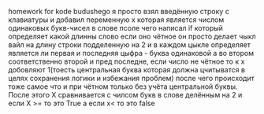 homework for kode budushego
я просто взял введённую строку с клавиатуры и добавил переменную x которая является числом одинаковых букв-чисел в слове псоле чего написал if который определяет какой длинны слово если оно чётное он просто делает чыкл вайл на длину строки подделенную на 2 и в каждом цыкле определяет является ли первая и последняя цыфра - буква одинаковой а во втором соответственно второй и пред последне, если число не чётное то к x добовляют 1(тоесть центральная буква которая должна цчитыватся в целях сохранения логики и избежания проблем) после чего происходит тоже самое что и при чётном только без учёта центральной буквы.
После этого X сравнивается с чилсом букв в слове делённым на 2 и если X >= то это True а если x< то это false
